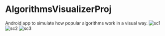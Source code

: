# AlgorithmsVisualizerProj
Android app to simulate how popular algorithms work in a visual way.
![sc1](https://user-images.githubusercontent.com/78867217/198826971-f0e9caf7-c9ee-4f31-b1c6-e21397370daa.png)
![sc2](https://user-images.githubusercontent.com/78867217/198826976-31ce5e5b-5b01-4aa8-985b-e7d612065764.png)
![sc3](https://user-images.githubusercontent.com/78867217/198826980-a71c88dd-6687-4c37-a925-10512b6f2ae4.png)

